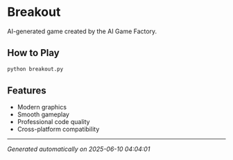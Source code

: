 # Breakout

AI-generated game created by the AI Game Factory.

## How to Play

```bash
python breakout.py
```

## Features

- Modern graphics
- Smooth gameplay
- Professional code quality
- Cross-platform compatibility

---

*Generated automatically on 2025-06-10 04:04:01*
